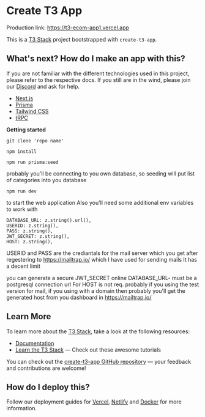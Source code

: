 # Create T3 App

Production link: https://t3-ecom-app1.vercel.app

This is a [T3 Stack](https://create.t3.gg/) project bootstrapped with `create-t3-app`.

## What's next? How do I make an app with this?



If you are not familiar with the different technologies used in this project, please refer to the respective docs. If you still are in the wind, please join our [Discord](https://t3.gg/discord) and ask for help.

- [Next.js](https://nextjs.org)
- [Prisma](https://prisma.io)
- [Tailwind CSS](https://tailwindcss.com)
- [tRPC](https://trpc.io)

**Getting started**
```
git clone 'repo name'
```
```
npm install

```
```
npm run prisma:seed
```
probably you'll be connecting to you own database, so seeding will put list of categories into you database

```
npm run dev
```
to start the web application
Also you'll need some additional env variables to work with

    DATABASE_URL: z.string().url(),
    USERID: z.string(),
    PASS: z.string(),
    JWT_SECRET: z.string(),
    HOST: z.string(),
USERID and PASS  are the crediantals for the mail server which you get after
regestering to https://mailtrap.io/
which I have used for sending mails
It has a decent limit

you can generate a secure JWT_SECRET online
DATABASE_URL- must be a postgresql connection url
For HOST is not req. probably if you using the test version for mail, 
if you using with a domain then probably you'll get the generated host from you dashboard in https://mailtrap.io/

## Learn More

To learn more about the [T3 Stack](https://create.t3.gg/), take a look at the following resources:

- [Documentation](https://create.t3.gg/)
- [Learn the T3 Stack](https://create.t3.gg/en/faq#what-learning-resources-are-currently-available) — Check out these awesome tutorials

You can check out the [create-t3-app GitHub repository](https://github.com/t3-oss/create-t3-app) — your feedback and contributions are welcome!

## How do I deploy this?

Follow our deployment guides for [Vercel](https://create.t3.gg/en/deployment/vercel), [Netlify](https://create.t3.gg/en/deployment/netlify) and [Docker](https://create.t3.gg/en/deployment/docker) for more information.
